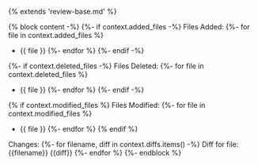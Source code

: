 {% extends 'review-base.md' %}

{% block content -%}
{%- if context.added_files -%}
Files Added:
{%- for file in context.added_files %}
- {{ file }}
{%- endfor %}
{%- endif -%}

{%- if context.deleted_files -%}
Files Deleted:
{%- for file in context.deleted_files %}
- {{ file }}
{%- endfor %}
{%- endif -%} 

{% if context.modified_files %}
Files Modified:
{%- for file in context.modified_files %}
- {{ file }}
{%- endfor %}
{% endif %} 

Changes:
{%- for filename, diff in context.diffs.items() -%}
Diff for file: {{filename}}
{{diff}}
{%- endfor %}
{%- endblock %}